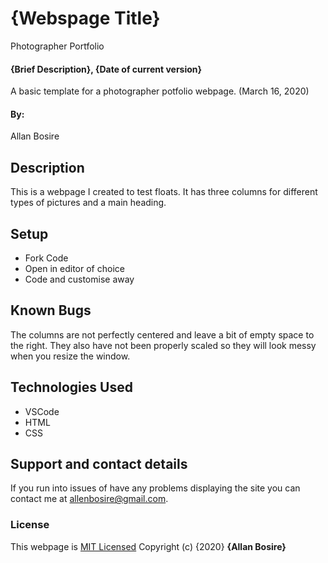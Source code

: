 # {Webspage Title}
Photographer Portfolio
#### {Brief Description}, {Date of current version}
A basic template for a photographer potfolio webpage. (March 16, 2020)
#### By:
Allan Bosire
## Description
This is a webpage I created to test floats. It has three columns for different types of pictures and a main heading. 
## Setup
* Fork Code
* Open in editor of choice
* Code and customise away
## Known Bugs
The columns are not perfectly centered and leave a bit of empty space to the right. They also have not been properly scaled so they will look messy when you resize the window. 
## Technologies Used
* VSCode
* HTML
* CSS
## Support and contact details
If you run into issues of have any problems displaying the site you can contact me at allenbosire@gmail.com. 
### License
This webpage is [MIT Licensed](https://github.com/iAllan/photographer-portfolio/blob/gh-pages/photographer-portfolio/LICENSE.txt)
Copyright (c) {2020} **{Allan Bosire}**